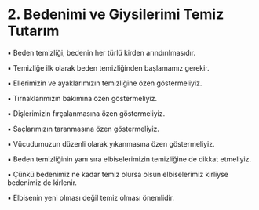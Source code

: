 # 2. Bedenimi ve Giysilerimi Temiz Tutarım

▪ Beden temizliği, bedenin her türlü kirden arındırılmasıdır.

▪ Temizliğe ilk olarak beden temizliğinden başlamamız gerekir.

▪ Ellerimizin ve ayaklarımızın temizliğine özen göstermeliyiz.

▪ Tırnaklarımızın bakımına özen göstermeliyiz.

▪ Dişlerimizin fırçalanmasına özen göstermeliyiz.

▪ Saçlarımızın taranmasına özen göstermeliyiz.

▪ Vücudumuzun düzenli olarak yıkanmasına özen göstermeliyiz.

▪ Beden temizliğinin yanı sıra elbiselerimizin temizliğine de dikkat etmeliyiz.

▪ Çünkü bedenimiz ne kadar temiz olursa olsun elbiselerimiz kirliyse bedenimiz de kirlenir.

▪ Elbisenin yeni olması değil temiz olması önemlidir.
